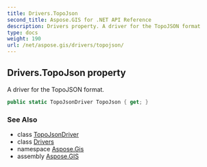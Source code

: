 ```yaml
---
title: Drivers.TopoJson
second_title: Aspose.GIS for .NET API Reference
description: Drivers property. A driver for the TopoJSON format
type: docs
weight: 190
url: /net/aspose.gis/drivers/topojson/
---
```

## Drivers.TopoJson property

A driver for the TopoJSON format.

```csharp
public static TopoJsonDriver TopoJson { get; }
```

### See Also

* class [TopoJsonDriver](../../../aspose.gis.formats.topojson/topojsondriver/)
* class [Drivers](../)
* namespace [Aspose.Gis](../../drivers/)
* assembly [Aspose.GIS](../../../)


